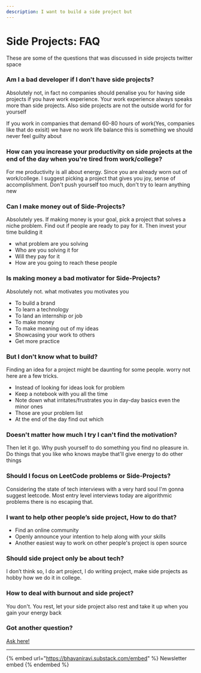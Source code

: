 ```yaml
---
description: I want to build a side project but
---
```


# Side Projects: FAQ

These are some of the questions that was discussed in side projects twitter space&#x20;

### Am I a bad developer if I don't have side projects?

Absolutely not, in fact no companies should penalise you for having side projects if you have work experience. Your work experience always speaks more than side projects. Also side projects are not the outside world for for yourself

If you work in companies that demand 60-80 hours of work(Yes, companies like that do exisit) we have no work life balance this is something we should never feel guilty about

### **How can you increase your productivity on side projects at the end of the day when you're tired from work/college?**

For me productivity is all about energy. Since you are already worn out of work/college. I suggest picking a project that gives you joy, sense of accomplishment. Don't push yourself too much, don't try to learn anything new

### Can I make money out of Side-Projects?

Absolutely yes. If making money is your goal, pick a project that solves a niche problem. Find out if people are ready to pay for it. Then invest your time building it

- what problem are you solving&#x20;
- Who are you solving it for
- Will they pay for it
- How are you going to reach these people&#x20;

### Is making money a bad motivator for Side-Projects?

Absolutely not. what motivates you motivates you

- To build a brand&#x20;
- To learn a technology
- To land an internship or job
- To make money
- To make meaning out of my ideas
- Showcasing your work to others
- Get more practice

### But I don't know what to build?

Finding an idea for a project might be daunting for some people. worry not here are a few tricks.&#x20;

- Instead of looking for ideas look for problem
- Keep a notebook with you all the time
- Note down what irritates/frustrates you in day-day basics even the minor ones
- Those are your problem list
- At the end of the day find out which&#x20;

### Doesn't matter how much I try I can't find the motivation?

Then let it go. Why push yourself to do something you find no pleasure in. Do things that you like who knows maybe that'll give energy to do other things

### Should I focus on LeetCode problems or Side-Projects?

Considering the state of tech interviews with a very hard soul I'm gonna suggest leetcode. Most entry level interviews today are algorithmic problems there is no escaping that.

### **I want to help other people’s side project, How to do that?**

- Find an online community&#x20;
- Openly announce your intention to help along with your skills
- Another easiest way to work on other people's project is open source

### Should side project only be about tech?

I don’t think so, I do art project, I do writing project, make side projects as hobby how we do it in college.

### How to deal with burnout and side project?

You don't. You rest, let your side project also rest and take it up when you gain your energy back

### Got another question?

[Ask here!](../my-links.md)

---

{% embed url="https://bhavaniravi.substack.com/embed" %}
Newsletter embed
{% endembed %}
